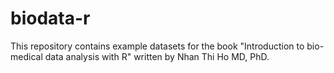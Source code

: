 # biodata-r
This repository contains example datasets for the book "Introduction to bio-medical data analysis with R" written by Nhan Thi Ho MD, PhD. 
